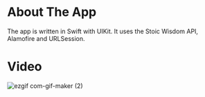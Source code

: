 # About The App
The app is written in Swift with UIKit. It uses the Stoic Wisdom API, Alamofire and URLSession.

# Video

![ezgif com-gif-maker (2)](https://user-images.githubusercontent.com/71513921/192371020-fc6f711a-c1cb-4d96-87a6-b6f0a5688c02.gif)
